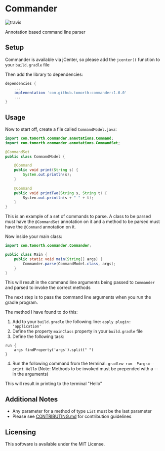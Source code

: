 # Commander
![travis](https://travis-ci.org/TomOrth/Commander.svg?branch=master) <br />

Annotation based command line parser

## Setup
Commander is available via jCenter, so please add the `jcenter()` function to your `build.gradle` file
 
Then add the library to dependencies:
```gradle
dependencies {
    ...
    implementation 'com.github.tomorth:commander:1.0.0'
    ...
}
```

## Usage
Now to start off, create a file called `CommandModel.java`:
```java
import com.tomorth.commander.annotations.Command;
import com.tomorth.commander.annotations.CommandSet;

@CommandSet
public class CommandModel {

    @Command
    public void print(String s) {
        System.out.println(s);
    }
    
    @Command
    public void printTwo(String s, String t) {
        Systen.out.println(s + " " + t);
    }
}
```
This is an example of a set of commands to parse.  A class to be parsed must have the `@CommandSet` annotation on it and a method to be parsed must have the `@Command` annotation on it.

Now inside your main class: 
```java
import com.tomorth.commander.Commander;

public class Main {
    public static void main(String[] args) {
        Commander.parse(CommandModel.class, args);
    }
}
```
This will result in the command line arguments being passed to `Commander` and parsed to invoke the correct methods

The next step is to pass the command line arguments when you run the gradle program.

The method I have found to do this:
1. Add to your `build.gradle` the following line: `apply plugin: 'application'`
2. Define the property `mainClass` property in your `build.gradle` file
3. Define the following task:
```task
run {
    args findProperty('args').split(" ")
}
```
4. Run the following command from the terminal: `gradlew run -Pargs=--print Hello` (Note: Methods to be invoked must be prepended with a -- in the arguments)

This will result in printing to the terminal "Hello"

## Additional Notes
* Any parameter for a method of type `List` must be the last parameter
* Please see [CONTRIBUTING.md](CONTRIBUTING.md) for contribution guidelines

## Licensing
This software is available under the MIT License.
